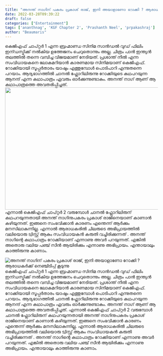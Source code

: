 ```yaml
---
title: "അനന്ത് നാഗിന് പകരം പ്രകാശ് രാജ്, ഇനി അയാളാണോ റോക്കി ? ആരാധകർക്ക് നെഞ്ചിടിപ്പ് കൂടുന്നു"
date: 2022-03-28T09:39:22
draft: false
categories: ["Entertainment"]
tags: ['ananthnag', 'KGF Chapter 2', 'Prashanth Neel', 'prpakashraj']
author: "Beaumaris"
---
```


കെജിഎഫ് ചാപ്റ്റർ 1 എന്ന ബ്രഹ്മാണ്ഡ സിനിമ സാൻഡൽ വുഡ് ഫിലിം ഇന്ഡസ്ട്രിക്ക്‌ നൽകിയ ഉത്തേജനം ചെറുതൊന്നും അല്ല. ചിത്രം പാൻ ഇന്ത്യൻ തലത്തിൽ തന്നെ വമ്പിച്ച വിജയമാണ് നേടിയത്. പ്രശാന്ത് നീൽ എന്ന സംവിധായകനെ ലോകമറിയാൻ കാരണമായ സിനിമയാണ് കെജിഎഫ്. റോക്കിയായി സൂപ്പർതാരം യാഷും എത്തുമ്പോൾ പൊടിപാറി എന്നുതന്നെ പറയാം. ആദ്യഭാഗത്തിൽ ചാനൽ ഫ്ലോറിലിരുന്നു റോക്കിയുടെ കഥപറയുന്ന ആനന്ദ് എന്ന കഥാപാത്രം ഏവരും ഓർക്കുന്നുണ്ടാകും. അനന്ത് നാഗ് ആണ് ആ കഥാപാത്രത്തെ അവതരിപ്പിച്ചത്. <img class="wp-image-327675 aligncenter" src="https://cdn.boolokam.com/articles/2022/03/gngngngnggngn.jpg" alt="" width="764" height="401" />എന്നാൽ കെജിഎഫ് ചാപ്റ്റർ 2 വരുമ്പോൾ ചാനൽ ഫ്ലോറിലിരുന് കഥപറയുന്നതായി അനന്ത് നാഗിനുപകരം പ്രകാശ് രാജിനെയാണ് കാണാൻ കഴിയുന്നത്. ഇങ്ങനെ സംഭവിക്കാൻ കാരണം എന്തെന്ന് ആർക്കും മനസിലാകുന്നില്ല. എന്നാൽ ആരാധകരിൽ ചിലരുടെ അഭിപ്രായത്തിൽ വലിയൊരു ട്വിസ്റ്റ് ആകും സംവിധായകൻ കരുതി വച്ചിരിക്കുന്നത് . അനന്ത് നാഗിന്റെ കഥാപാത്രം റോക്കിയാണ് എന്നാണു അവർ പറയുന്നത്. എങ്കിൽ അതൊരു വലിയ പഞ്ച് സീൻ ആയിരിക്കും എന്നാണു അഭിപ്രായം. എന്തായാലും കാത്തിരുന്നു കാണാം.


![അനന്ത് നാഗിന് പകരം പ്രകാശ് രാജ്, ഇനി അയാളാണോ റോക്കി ? ആരാധകർക്ക് നെഞ്ചിടിപ്പ് കൂടുന്നു](https://cdn.boolokam.com/articles/2022/03/gngngngnggngn.jpg)കെജിഎഫ് ചാപ്റ്റർ 1 എന്ന ബ്രഹ്മാണ്ഡ സിനിമ സാൻഡൽ വുഡ് ഫിലിം ഇന്ഡസ്ട്രിക്ക്‌ നൽകിയ ഉത്തേജനം ചെറുതൊന്നും അല്ല. ചിത്രം പാൻ ഇന്ത്യൻ തലത്തിൽ തന്നെ വമ്പിച്ച വിജയമാണ് നേടിയത്. പ്രശാന്ത് നീൽ എന്ന സംവിധായകനെ ലോകമറിയാൻ കാരണമായ സിനിമയാണ് കെജിഎഫ്. റോക്കിയായി സൂപ്പർതാരം യാഷും എത്തുമ്പോൾ പൊടിപാറി എന്നുതന്നെ പറയാം. ആദ്യഭാഗത്തിൽ ചാനൽ ഫ്ലോറിലിരുന്നു റോക്കിയുടെ കഥപറയുന്ന ആനന്ദ് എന്ന കഥാപാത്രം ഏവരും ഓർക്കുന്നുണ്ടാകും. അനന്ത് നാഗ് ആണ് ആ കഥാപാത്രത്തെ അവതരിപ്പിച്ചത്. എന്നാൽ കെജിഎഫ് ചാപ്റ്റർ 2 വരുമ്പോൾ ചാനൽ ഫ്ലോറിലിരുന് കഥപറയുന്നതായി അനന്ത് നാഗിനുപകരം പ്രകാശ് രാജിനെയാണ് കാണാൻ കഴിയുന്നത്. ഇങ്ങനെ സംഭവിക്കാൻ കാരണം എന്തെന്ന് ആർക്കും മനസിലാകുന്നില്ല. എന്നാൽ ആരാധകരിൽ ചിലരുടെ അഭിപ്രായത്തിൽ വലിയൊരു ട്വിസ്റ്റ് ആകും സംവിധായകൻ കരുതി വച്ചിരിക്കുന്നത് . അനന്ത് നാഗിന്റെ കഥാപാത്രം റോക്കിയാണ് എന്നാണു അവർ പറയുന്നത്. എങ്കിൽ അതൊരു വലിയ പഞ്ച് സീൻ ആയിരിക്കും എന്നാണു അഭിപ്രായം. എന്തായാലും കാത്തിരുന്നു കാണാം.
